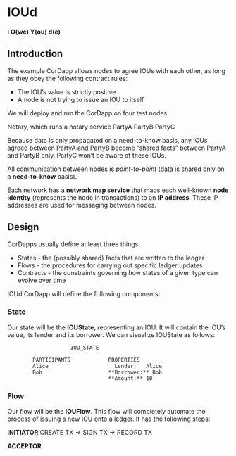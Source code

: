 # IOUd
**I O(we) Y(ou) d(e)**

## Introduction

The example CorDapp allows nodes to agree IOUs with each other, as long as they obey the following contract rules:

- The IOU’s value is strictly positive
- A node is not trying to issue an IOU to itself

We will deploy and run the CorDapp on four test nodes:

Notary, which runs a notary service
PartyA
PartyB
PartyC

Because data is only propagated on a need-to-know basis, any IOUs agreed between PartyA and PartyB become “shared facts” between PartyA and PartyB only. PartyC won’t be aware of these IOUs.


All communication between nodes is *point-to-point* (data is shared only on a **need-to-know** basis).

Each network has a **network map service** that maps each well-known **node identity** (represents the node in transactions) to an **IP address**. These IP addresses are used for messaging between nodes.

## Design

CorDapps usually define at least three things:

- States - the (possibly shared) facts that are written to the ledger
- Flows - the procedures for carrying out specific ledger updates
- Contracts - the constraints governing how states of a given type can evolve over time

IOUd CorDapp will define the following components:

### State

Our state will be the **IOUState**, representing an IOU. It will contain the IOU’s value, its lender and its borrower. We can visualize IOUState as follows:

                        IOU_STATE

            PARTICIPANTS            PROPERTIES
            Alice                   __Lender:__ Alice
            Bob                     **Borrower:** Bob
                                    **Amount:** 10


### Flow

Our flow will be the **IOUFlow**. This flow will completely automate the process of issuing a new IOU onto a ledger. It has the following steps:

**INITIATOR** CREATE TX -> SIGN TX -> RECORD TX

**ACCEPTOR**





            
